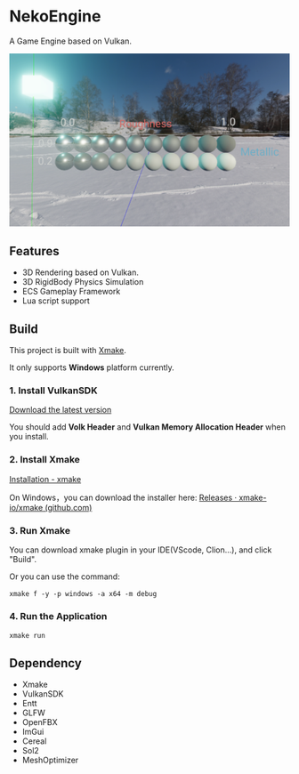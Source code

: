 # NekoEngine
A Game Engine based on Vulkan.

![image](https://github.com/PureWhite216/NekoEngine-Public/blob/main/Images/Physics.png)
## Features
- 3D Rendering based on Vulkan.
- 3D RigidBody Physics Simulation
- ECS Gameplay Framework
- Lua script support

## Build

This project is built with [Xmake](https://xmake.io/#/about/introduction). 

It only supports **Windows** platform currently.

### 1. Install VulkanSDK

[Download the latest version](https://vulkan.lunarg.com/sdk/home#windows)

You should add **Volk Header** and **Vulkan Memory Allocation Header** when you install.

### 2. Install Xmake

[Installation - xmake](https://xmake.io/#/guide/installation)

On Windows，you can download the installer here: [Releases · xmake-io/xmake (github.com)](https://github.com/xmake-io/xmake/releases)

### 3. Run Xmake

You can download xmake plugin in your IDE(VScode, Clion...), and click "Build".

Or you can use the command:

```
xmake f -y -p windows -a x64 -m debug
```

### 4. Run the Application

```
xmake run
```

## Dependency

- Xmake
- VulkanSDK
- Entt
- GLFW
- OpenFBX
- ImGui
- Cereal
- Sol2
- MeshOptimizer
